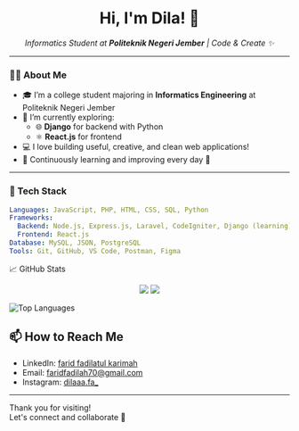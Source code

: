 <h1 align="center">Hi, I'm Dila! 👋</h1>
<p align="center">
  <em>Informatics Student at <strong>Politeknik Negeri Jember</strong> | Code & Create ✨</em>
</p>

---

### 👩‍💻 About Me

- 🎓 I’m a college student majoring in **Informatics Engineering** at Politeknik Negeri Jember
- 🔭 I’m currently exploring:
  - 🌐 **Django** for backend with Python
  - ⚛️ **React.js** for frontend
- 💻 I love building useful, creative, and clean web applications!
- 🌱 Continuously learning and improving every day 💪

---

### 💼 Tech Stack

```yaml
Languages: JavaScript, PHP, HTML, CSS, SQL, Python
Frameworks:
  Backend: Node.js, Express.js, Laravel, CodeIgniter, Django (learning)
  Frontend: React.js
Database: MySQL, JSON, PostgreSQL
Tools: Git, GitHub, VS Code, Postman, Figma
```

📈 GitHub Stats
<p align="center"> <img src="https://github-readme-stats.vercel.app/api?username=dielascode&show_icons=true&theme=tokyonight" /> <img src="https://github-readme-streak-stats.herokuapp.com/?user=dielascode&theme=tokyonight" /> </p>
<p align="left">
  <img src="https://github-readme-stats.vercel.app/api/top-langs/?username=dielascode&layout=compact&theme=default" alt="Top Languages" />
</p>

## 📫 How to Reach Me
- LinkedIn: [farid fadilatul karimah](https://www.linkedin.com/in/farid-fadilatul-karimah/)
- Email: [faridfadilah70@gmail.com](mailto:faridfadilah70@gmail.com)
- Instagram: [dilaaa.fa_](https://www.instagram.com/dilaaa.fa_)

---

Thank you for visiting!  
Let's connect and collaborate 🚀
